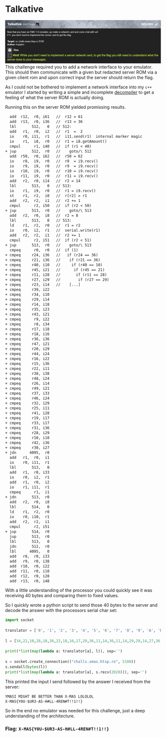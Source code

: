 # Talkative

![](Talkative.png)
This challenge required you to add a network interface to your emulator. This should then communicate with a given but redacted server ROM via a given client rom and upon correct input the server should return the flag.

As I could not be bothered to implement a network interface into my `c++` emulator I started by writing a simple and incomplete [decompiler](https://gist.github.com/Gamer92000/c7fb9b881de771a43801dabed838e8b0) to get a feeling of what the server ROM is actually doing.

Running this on the server ROM yielded promissing results.

```arm
  add  r12,  r0, i61   //  r12 = 61
  add  r13,  r0, i36   //  r13 = 36
  lbl       512,   0   // 512:
  add   r1,  r0,  i2   //  r1  =  2
  io    r0, i11,  r1   //  i11.send(r1)  internal marker magic
  io    r1,  i8,  r0   //  r1 = i8.getAmount()
  cmpul      r1, i40   //  if (r1 < 40)
+ jup       512,  r0   //    goto/\ 512
  add  r50,  r0, i62   //  r50 = 62
  io    r8,  i9,  r0   //  r8  = i9.recv()
  io    r9,  i9,  r0   //  r9  = i9.recv()
  io   r10,  i9,  r0   //  r10 = i9.recv()
  io   r11,  i9,  r0   //  r11 = i9.recv()
  add   r2,  r0, i14   //  r2 = 14
  lbl       513,   0   // 513:
  io    r1,  i9,  r0   //  r1 = i9.recv()
  st    r1,  r2,  i0   //  r[r2] = r1
  add   r2,  r2,  i1   //  r2 += 1
  cmpul      r2, i50   //  if (r2 < 50)
+ jup       513,  r0   //    goto/\ 513
  add   r2,  r0,  i8   //  r2 = 8
  lbl       513,   0   // 513:
  ld    r1,  r2,  r0   //  r1 = r2
  io    r0,  i2,  r1   //  serial.write(r1)
  add   r2,  r2,  i1   //  r2 += 1
  cmpul      r2, i51   //  if (r2 < 51)
+ jup       513,  r0   //    goto/\ 513
  cmpeq      r0,  r0   //  if (1)
+ cmpeq     r24, i36   //   if (r24 == 36)
+ cmpeq     r21, i36   //    if (r21 == 36)
+ cmpeq     r40, i10   //     if (r40 == 10)
+ cmpeq     r45, i21   //      if (r45 == 21)
+ cmpeq     r11, i28   //       if (r11 == 28)
+ cmpeq     r27, i29   //        if (r27 == 29)
+ cmpeq     r23, i14   //    [...]
+ cmpeq     r39, i22
+ cmpeq     r34, i10
+ cmpeq     r29, i14
+ cmpeq     r14, i18
+ cmpeq     r35, i23
+ cmpeq     r43, i21
+ cmpeq      r9, i22
+ cmpeq      r8, i34
+ cmpeq     r17, i18
+ cmpeq     r18, i16
+ cmpeq     r36, i36
+ cmpeq     r47, i21
+ cmpeq     r20, i29
+ cmpeq     r44, i24
+ cmpeq     r16, i22
+ cmpeq     r15, i36
+ cmpeq     r22, i11
+ cmpeq     r38, i38
+ cmpeq     r48, i24
+ cmpeq     r26, i14
+ cmpeq     r49, i21
+ cmpeq     r37, i33
+ cmpeq     r46, i24
+ cmpeq     r32, i29
+ cmpeq     r25, i11
+ cmpeq     r41, i28
+ cmpeq     r19, i17
+ cmpeq     r33, i17
+ cmpeq     r31, i36
+ cmpeq     r28, i29
+ cmpeq     r10, i10
+ cmpeq     r42, i36
+ cmpeq     r30, i27
+ jdn      4095,  r0
  add   r1,  r0,  i1
  io    r0, i11,  r1
  lbl       513,   0
  add   r1,  r0, i33
  io    r0,  i2,  r1
  add   r1,  r0,  i2
  io    r1, i11,  r1
  cmpeq      r1,  i1
+ jdn       513,  r0
  add   r2,  r0,  i8
  lbl       514,   0
  ld    r1,  r2,  r0
  io    r0, i10,  r1
  add   r2,  r2,  i1
  cmpul      r2, i51
+ jup       514,  r0
  jup       513,  r0
  lbl       513,   0
  jdn       512,  r0
  lbl      4095,   0
  add   r8,  r0, i33
  add   r9,  r0, i38
  add  r10,  r0, i22
  add  r11,  r0, i10
  add  r12,  r0, i28
  add  r13,  r0, i48
```

With a little understanding of the processor you could quickly see it was receiving 40 bytes and comparing them to fixed values.

So I quickly wrote a python script to send those 40 bytes to the server and decode the answer with the processors serial char set:

```python
import socket

translator = ['0', '1', '2', '3', '4', '5', '6', '7', '8', '9', 'A', 'B', 'C', 'D', 'E', 'F', 'G', 'H', 'I', 'J', 'K', 'L', 'M', 'N', 'O', 'P', 'Q', 'R', 'S', 'T', 'U', 'V', 'W', 'X', 'Y', 'Z', ' ', '+', '-', '*', '/', '<', '=', '>', '(', ')', '[', ']', '{', '}', '#', '$', '_', '?', '|', '^', '&', '!', '~', ',', '.', ':', '\n', '@']

l = [34,22,10,28,18,36,22,18,16,17,29,36,11,14,36,11,14,29,29,14,27,36,29,17,10,23,36,33,38,22,10,28,36,21,24,21,24,21,24,21]

print(*list(map(lambda a: translator[a], l)), sep='')

s = socket.create_connection(("challs.xmas.htsp.ro", 5100))
s.sendall(bytes(l))
print(*list(map(lambda a: translator[a], s.recv(2020))), sep='')
```

This printed the input I send followed by the answer I received from the server:

```raw
YMASI MIGHT BE BETTER THAN X-MAS LOLOLOL
X-MAS{Y0U-$UR3-AS-H#LL-4REN#T!!1!!}
```
So in the end no emulator was needed for this challenge, just a deep understanding of the architecture.

### Flag: `X-MAS{Y0U-$UR3-AS-H#LL-4REN#T!!1!!}`
